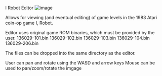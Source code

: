 I Robot Editor
![image](https://user-images.githubusercontent.com/64547232/80893717-e141d500-8ca2-11ea-8b64-92b54bcabcdd.png)

Allows for viewing (and eventual editing) of game levels in the 1983 Atari coin-op game I, Robot.

Editor uses original game ROM binaries, which must be provided by the user.
    136029-101.bin
    136029-102.bin
    136029-103.bin
    136029-104.bin
    136029-206.bin

The files can be dropped into the same directory as the editor.

User can pan and rotate using the WASD and arrow keys
Mouse can be used to pan/zoom/rotate the imgage

